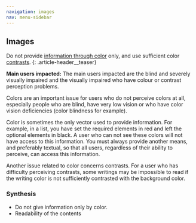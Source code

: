 ```yaml
---
navigation: images
nav: menu-sidebar
---
```


## Images

Do not provide [information through color](glossary.html#mInfoCouleur) only, and use sufficient color [contrasts](glossary.html#mContraste).
{: .article-header__teaser}

**Main users impacted:** The main users impacted are the blind and severely visually impaired and the visually impaired who have colour or contrast perception problems.

Colors are an important issue for users who do not perceive colors at all, especially people who are blind, have very low vision or who have color vision deficiencies (color blindness for example).

Color is sometimes the only vector used to provide information. For example, in a list, you have set the required elements in red and left the optional elements in black. A user who can not see these colors will not have access to this information. You must always provide another means, and preferably textual, so that all users, regardless of their ability to perceive, can access this information.

Another issue related to color concerns contrasts. For a user who has difficulty perceiving contrasts, some writings may be impossible to read if the writing color is not sufficiently contrasted with the background color.

### Synthesis
* Do not give information only by color.
* Readability of the contents
